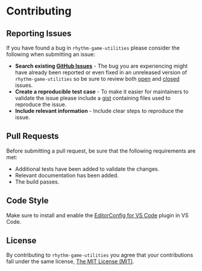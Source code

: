 # Contributing

## Reporting Issues

If you have found a bug in `rhythm-game-utilities` please consider the following when submitting an issue:

- **Search existing [GitHub Issues](https://github.com/neogeek/rhythm-game-utilities/issues)** - The bug you are experiencing might have already been reported or even fixed in an unreleased version of `rhythm-game-utilities` so be sure to review both [open](https://github.com/neogeek/rhythm-game-utilities/issues?state=open) and [closed](https://github.com/neogeek/rhythm-game-utilities/issues?state=closed) issues.
- **Create a reproducible test case** - To make it easier for maintainers to validate the issue please include a [gist](https://gist.github.com/) containing files used to reproduce the issue.
- **Include relevant information** - Include clear steps to reproduce the issue.

## Pull Requests

Before submitting a pull request, be sure that the following requirements are met:

- Additional tests have been added to validate the changes.
- Relevant documentation has been added.
- The build passes.

## Code Style

Make sure to install and enable the [EditorConfig for VS Code](https://marketplace.visualstudio.com/items?itemName=editorconfig.editorconfig) plugin in VS Code.

## License

By contributing to `rhythm-game-utilities` you agree that your contributions fall under the same license, [The MIT License (MIT)](./LICENSE).
